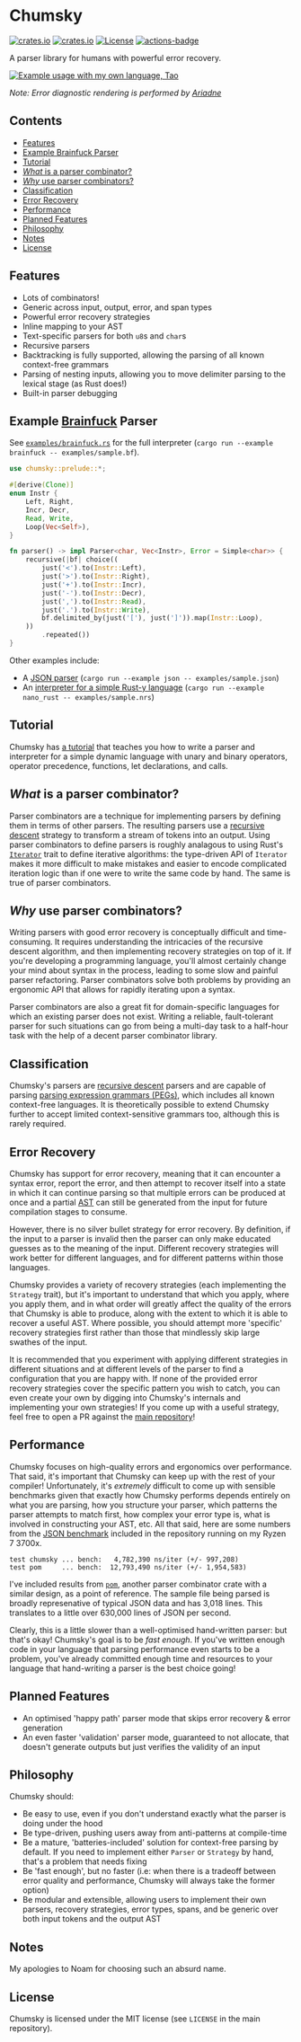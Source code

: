 # Chumsky

[![crates.io](https://img.shields.io/crates/v/chumsky.svg)](https://crates.io/crates/chumsky)
[![crates.io](https://docs.rs/chumsky/badge.svg)](https://docs.rs/chumsky)
[![License](https://img.shields.io/crates/l/chumsky.svg)](https://github.com/zesterer/chumsky)
[![actions-badge](https://github.com/zesterer/chumsky/workflows/Rust/badge.svg?branch=master)](https://github.com/zesterer/chumsky/actions)

A parser library for humans with powerful error recovery.

<a href = "https://www.github.com/zesterer/tao">
    <img src="https://raw.githubusercontent.com/zesterer/chumsky/master/misc/example.png" alt="Example usage with my own language, Tao"/>
</a>

*Note: Error diagnostic rendering is performed by [Ariadne](https://github.com/zesterer/ariadne)*

## Contents

- [Features](#features)
- [Example Brainfuck Parser](#example-brainfuck-parser)
- [Tutorial](#tutorial)
- [*What* is a parser combinator?](#what-is-a-parser-combinator)
- [*Why* use parser combinators?](#why-use-parser-combinators)
- [Classification](#classification)
- [Error Recovery](#error-recovery)
- [Performance](#performance)
- [Planned Features](#planned-features)
- [Philosophy](#philosophy)
- [Notes](#notes)
- [License](#license)

## Features

- Lots of combinators!
- Generic across input, output, error, and span types
- Powerful error recovery strategies
- Inline mapping to your AST
- Text-specific parsers for both `u8`s and `char`s
- Recursive parsers
- Backtracking is fully supported, allowing the parsing of all known context-free grammars
- Parsing of nesting inputs, allowing you to move delimiter parsing to the lexical stage (as Rust does!)
- Built-in parser debugging

## Example [Brainfuck](https://en.wikipedia.org/wiki/Brainfuck) Parser

See [`examples/brainfuck.rs`](https://github.com/zesterer/chumsky/blob/master/examples/brainfuck.rs) for the full
interpreter (`cargo run --example brainfuck -- examples/sample.bf`).

```rust
use chumsky::prelude::*;

#[derive(Clone)]
enum Instr {
    Left, Right,
    Incr, Decr,
    Read, Write,
    Loop(Vec<Self>),
}

fn parser() -> impl Parser<char, Vec<Instr>, Error = Simple<char>> {
    recursive(|bf| choice((
        just('<').to(Instr::Left),
        just('>').to(Instr::Right),
        just('+').to(Instr::Incr),
        just('-').to(Instr::Decr),
        just(',').to(Instr::Read),
        just('.').to(Instr::Write),
        bf.delimited_by(just('['), just(']')).map(Instr::Loop),
    ))
        .repeated())
}
```

Other examples include:

- A [JSON parser](https://github.com/zesterer/chumsky/blob/master/examples/json.rs) (`cargo run --example json --
  examples/sample.json`)
- An [interpreter for a simple Rust-y language](https://github.com/zesterer/chumsky/blob/master/examples/nano_rust.rs)
  (`cargo run --example nano_rust -- examples/sample.nrs`)

## Tutorial

Chumsky has [a tutorial](https://github.com/zesterer/chumsky/blob/master/tutorial.md) that teaches you how to write a
parser and interpreter for a simple dynamic language with unary and binary operators, operator precedence, functions,
let declarations, and calls.

## *What* is a parser combinator?

Parser combinators are a technique for implementing parsers by defining them in terms of other parsers. The resulting
parsers use a [recursive descent](https://en.wikipedia.org/wiki/Recursive_descent_parser) strategy to transform a stream
of tokens into an output. Using parser combinators to define parsers is roughly analagous to using Rust's
[`Iterator`](https://doc.rust-lang.org/std/iter/trait.Iterator.html) trait to define iterative algorithms: the
type-driven API of `Iterator` makes it more difficult to make mistakes and easier to encode complicated iteration logic
than if one were to write the same code by hand. The same is true of parser combinators.

## *Why* use parser combinators?

Writing parsers with good error recovery is conceptually difficult and time-consuming. It requires understanding the
intricacies of the recursive descent algorithm, and then implementing recovery strategies on top of it. If you're
developing a programming language, you'll almost certainly change your mind about syntax in the process, leading to some
slow and painful parser refactoring. Parser combinators solve both problems by providing an ergonomic API that allows
for rapidly iterating upon a syntax.

Parser combinators are also a great fit for domain-specific languages for which an existing parser does not exist.
Writing a reliable, fault-tolerant parser for such situations can go from being a multi-day task to a half-hour task
with the help of a decent parser combinator library.

## Classification

Chumsky's parsers are [recursive descent](https://en.wikipedia.org/wiki/Recursive_descent_parser) parsers and are
capable of parsing [parsing expression grammars (PEGs)](https://en.wikipedia.org/wiki/Parsing_expression_grammar), which
includes all known context-free languages. It is theoretically possible to extend Chumsky further to accept limited
context-sensitive grammars too, although this is rarely required.

## Error Recovery

Chumsky has support for error recovery, meaning that it can encounter a syntax error, report the error, and then
attempt to recover itself into a state in which it can continue parsing so that multiple errors can be produced at once
and a partial [AST](https://en.wikipedia.org/wiki/Abstract_syntax_tree) can still be generated from the input for future
compilation stages to consume.

However, there is no silver bullet strategy for error recovery. By definition, if the input to a parser is invalid then
the parser can only make educated guesses as to the meaning of the input. Different recovery strategies will work better
for different languages, and for different patterns within those languages.

Chumsky provides a variety of recovery strategies (each implementing the `Strategy` trait), but it's important to
understand that which you apply, where you apply them, and in what order will greatly affect the quality of the errors
that Chumsky is able to produce, along with the extent to which it is able to recover a useful AST. Where possible, you
should attempt more 'specific' recovery strategies first rather than those that mindlessly skip large swathes of the
input.

It is recommended that you experiment with applying different strategies in different situations and at different levels
of the parser to find a configuration that you are happy with. If none of the provided error recovery strategies cover
the specific pattern you wish to catch, you can even create your own by digging into Chumsky's internals and
implementing your own strategies! If you come up with a useful strategy, feel free to open a PR against the
[main repository](https://github.com/zesterer/chumsky/)!

## Performance

Chumsky focuses on high-quality errors and ergonomics over performance. That said, it's important that Chumsky can keep
up with the rest of your compiler! Unfortunately, it's *extremely* difficult to come up with sensible benchmarks given
that exactly how Chumsky performs depends entirely on what you are parsing, how you structure your parser, which
patterns the parser attempts to match first, how complex your error type is, what is involved in constructing your AST,
etc. All that said, here are some numbers from the
[JSON benchmark](https://github.com/zesterer/chumsky/blob/master/benches/json.rs) included in the repository running on
my Ryzen 7 3700x.

```ignore
test chumsky ... bench:   4,782,390 ns/iter (+/- 997,208)
test pom     ... bench:  12,793,490 ns/iter (+/- 1,954,583)
```

I've included results from [`pom`](https://github.com/J-F-Liu/pom), another parser combinator crate with a similar
design, as a point of reference. The sample file being parsed is broadly represenative of typical JSON data and has
3,018 lines. This translates to a little over 630,000 lines of JSON per second.

Clearly, this is a little slower than a well-optimised hand-written parser: but that's okay! Chumsky's goal is to be
*fast enough*. If you've written enough code in your language that parsing performance even starts to be a problem,
you've already committed enough time and resources to your language that hand-writing a parser is the best choice going!

## Planned Features

- An optimised 'happy path' parser mode that skips error recovery & error generation
- An even faster 'validation' parser mode, guaranteed to not allocate, that doesn't generate outputs but just verifies
  the validity of an input

## Philosophy

Chumsky should:

- Be easy to use, even if you don't understand exactly what the parser is doing under the hood
- Be type-driven, pushing users away from anti-patterns at compile-time
- Be a mature, 'batteries-included' solution for context-free parsing by default. If you need to implement either
  `Parser` or `Strategy` by hand, that's a problem that needs fixing
- Be 'fast enough', but no faster (i.e: when there is a tradeoff between error quality and performance, Chumsky will
  always take the former option)
- Be modular and extensible, allowing users to implement their own parsers, recovery strategies, error types, spans, and
  be generic over both input tokens and the output AST

## Notes

My apologies to Noam for choosing such an absurd name.

## License

Chumsky is licensed under the MIT license (see `LICENSE` in the main repository).
